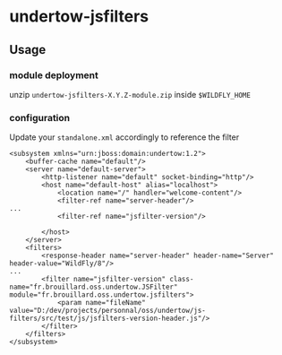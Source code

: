 # undertow-jsfilters

## Usage

### module deployment

unzip `undertow-jsfilters-X.Y.Z-module.zip` inside `$WILDFLY_HOME`

### configuration

Update your `standalone.xml` accordingly to reference the filter

```
<subsystem xmlns="urn:jboss:domain:undertow:1.2">
    <buffer-cache name="default"/>
    <server name="default-server">
        <http-listener name="default" socket-binding="http"/>
        <host name="default-host" alias="localhost">
            <location name="/" handler="welcome-content"/>
            <filter-ref name="server-header"/>
...
            <filter-ref name="jsfilter-version"/>
            
        </host>
    </server>
    <filters>
        <response-header name="server-header" header-name="Server" header-value="WildFly/8"/>
...
        <filter name="jsfilter-version" class-name="fr.brouillard.oss.undertow.JSFilter" module="fr.brouillard.oss.undertow.jsfilters">
            <param name="fileName" value="D:/dev/projects/personnal/oss/undertow/js-filters/src/test/js/jsfilters-version-header.js"/>
        </filter>
    </filters>
</subsystem>
```